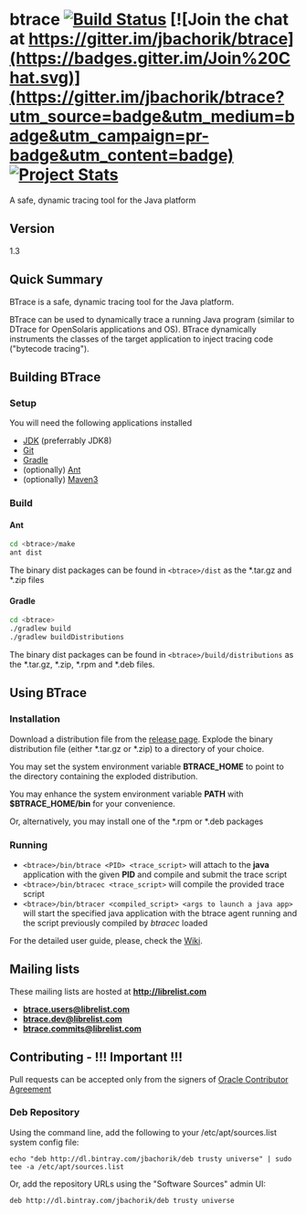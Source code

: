btrace [![Build Status](https://travis-ci.org/jbachorik/btrace.svg?branch=master)](https://travis-ci.org/jbachorik/btrace) [![Join the chat at https://gitter.im/jbachorik/btrace](https://badges.gitter.im/Join%20Chat.svg)](https://gitter.im/jbachorik/btrace?utm_source=badge&utm_medium=badge&utm_campaign=pr-badge&utm_content=badge) [![Project Stats](https://www.openhub.net/p/btrace/widgets/project_thin_badge.gif)](https://www.openhub.net/p/btrace)
======

A safe, dynamic tracing tool for the Java platform

## Version
1.3

## Quick Summary
BTrace is a safe, dynamic tracing tool for the Java platform. 

BTrace can be used to dynamically trace a running Java program (similar to DTrace for OpenSolaris applications and OS). BTrace dynamically instruments the classes of the target application to inject tracing code ("bytecode tracing").

## Building BTrace

### Setup
You will need the following applications installed

* [JDK](http://www.oracle.com/technetwork/java/javase/downloads/jdk8-downloads-2133151.html) (preferrably JDK8)
* [Git](http://git-scm.com/downloads) 
* [Gradle](http://gradle.org)
* (optionally) [Ant](http://ant.apache.org/bindownload.cgi)
* (optionally) [Maven3](http://maven.apache.org/download.cgi)

### Build

#### Ant
```sh
cd <btrace>/make
ant dist
```
The binary dist packages can be found in `<btrace>/dist` as the *.tar.gz and *.zip files

#### Gradle
```sh
cd <btrace>
./gradlew build
./gradlew buildDistributions
```
The binary dist packages can be found in `<btrace>/build/distributions` as the *.tar.gz, *.zip, *.rpm and *.deb files.


## Using BTrace
### Installation
Download a distribution file from the [release page](https://github.com/jbachorik/btrace/releases/tag/v1.3). Explode the binary distribution file (either *.tar.gz or *.zip) to a directory of your choice.

You may set the system environment variable __BTRACE_HOME__ to point to the directory containing the exploded distribution.

You may enhance the system environment variable __PATH__ with __$BTRACE_HOME/bin__ for your convenience.

Or, alternatively, you may install one of the *.rpm or *.deb packages

### Running
* `<btrace>/bin/btrace <PID> <trace_script>` will attach to the __java__ application with the given __PID__ and compile and submit the trace script
* `<btrace>/bin/btracec <trace_script>` will compile the provided trace script
* `<btrace>/bin/btracer <compiled_script> <args to launch a java app>` will start the specified java application with the btrace agent running and the script previously compiled by *btracec* loaded

For the detailed user guide, please, check the [Wiki](https://github.com/jbachorik/btrace/wiki/Home).

## Mailing lists

These mailing lists are hosted at **http://librelist.com**

* **btrace.users@librelist.com**
* **btrace.dev@librelist.com**
* **btrace.commits@librelist.com**

## Contributing - !!! Important !!!

Pull requests can be accepted only from the signers of [Oracle Contributor Agreement](http://www.oracle.com/technetwork/community/oca-486395.html)

### Deb Repository		

Using the command line, add the following to your /etc/apt/sources.list system config file:

```
echo "deb http://dl.bintray.com/jbachorik/deb trusty universe" | sudo tee -a /etc/apt/sources.list
```

Or, add the repository URLs using the "Software Sources" admin UI:

```
deb http://dl.bintray.com/jbachorik/deb trusty universe
```
